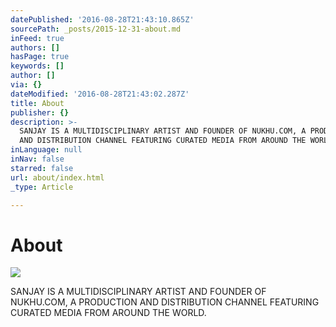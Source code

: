 ```yaml
---
datePublished: '2016-08-28T21:43:10.865Z'
sourcePath: _posts/2015-12-31-about.md
inFeed: true
authors: []
hasPage: true
keywords: []
author: []
via: {}
dateModified: '2016-08-28T21:43:02.287Z'
title: About
publisher: {}
description: >-
  SANJAY IS A MULTIDISCIPLINARY ARTIST AND FOUNDER OF NUKHU.COM, A PRODUCTION
  AND DISTRIBUTION CHANNEL FEATURING CURATED MEDIA FROM AROUND THE WORLD.
inLanguage: null
inNav: false
starred: false
url: about/index.html
_type: Article

---
```

# About
![](https://the-grid-user-content.s3-us-west-2.amazonaws.com/a04da13f-7fd2-40be-a67e-5056e9778168.jpg)

SANJAY IS A MULTIDISCIPLINARY ARTIST AND FOUNDER OF NUKHU.COM, A PRODUCTION AND DISTRIBUTION CHANNEL FEATURING CURATED MEDIA FROM AROUND THE WORLD.